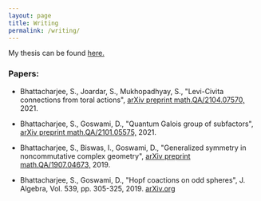 ```yaml
---
layout: page
title: Writing
permalink: /writing/
---
```


My thesis can be found [here.](http://library.isical.ac.in:8080/jspui/bitstream/123456789/7092/3/20201016-SuvrajitBhattacharjee-Thesis-rev2.pdf)

### Papers:

- Bhattacharjee, S., Joardar, S., Mukhopadhyay, S., "Levi-Civita connections from toral actions", [arXiv preprint math.QA/2104.07570,](https://arxiv.org/abs/2104.07570) 2021.

- Bhattacharjee, S., Goswami, D., "Quantum Galois group of subfactors", [arXiv preprint math.QA/2101.05575,](https://arxiv.org/abs/2101.05575) 2021.

- Bhattacharjee, S., Biswas, I., Goswami, D., "Generalized symmetry in noncommutative complex geometry", [arXiv preprint math.QA/1907.04673,](https://arxiv.org/abs/1907.04673) 2019.

- Bhattacharjee, S., Goswami, D., "Hopf coactions on odd spheres", J. Algebra, Vol. 539, pp. 305-325, 2019. [arXiv.org](https://arxiv.org/abs/1808.08698)